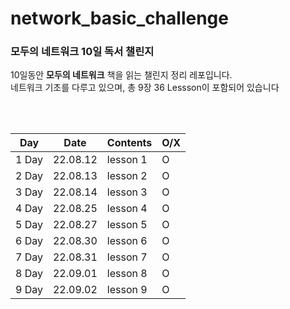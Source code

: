 # network_basic_challenge
### 모두의 네트워크 10일 독서 챌린지

10일동안 **모두의 네트워크** 책을 읽는 챌린지 정리 레포입니다.
</br>
네트워크 기초를 다루고 있으며, 총 9장 36 Lessson이 포함되어 있습니다

<br>
<br>


| Day | Date | Contents |  O/X |
| --- | --- | --- | --- |
| 1 Day | 22.08.12 | lesson 1 | O |
| 2 Day | 22.08.13 | lesson 2 | O |
| 3 Day | 22.08.14 | lesson 3 | O |
| 4 Day | 22.08.25 | lesson 4 | O |
| 5 Day | 22.08.27 | lesson 5 | O |
| 6 Day | 22.08.30 | lesson 6 | O |
| 7 Day | 22.08.31 | lesson 7 | O |
| 8 Day | 22.09.01 | lesson 8 | O |
| 9 Day | 22.09.02 | lesson 9 | O |
